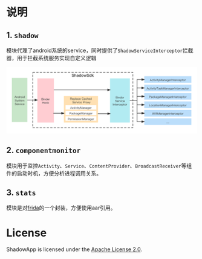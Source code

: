 
# 说明

## 1. `shadow`   

模块代理了android系统的service，同时提供了`ShadowServiceInterceptor`拦截器，用于拦截系统服务实现自定义逻辑 

![](./doc/shadow_arch.png)

## 2. `componentmonitor`  

模块用于监控`Activity`、`Service`、`ContentProvider`、`BroadcastReceiver`等组件的启动时机，方便分析进程调用关系。 

## 3. `stats`  

模块是对[frida](https://github.com/frida/frida)的一个封装，方便使用aar引用。 

# License

ShadowApp is licensed under the [Apache License 2.0](http://www.apache.org/licenses/LICENSE-2.0.txt).


